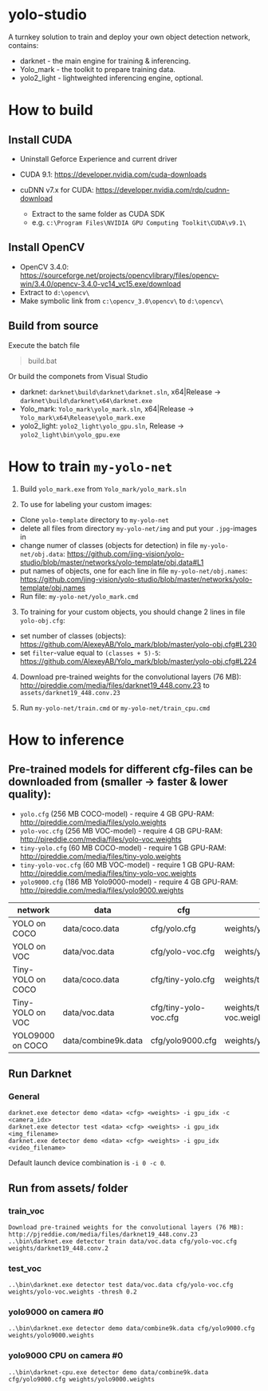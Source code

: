 # yolo-studio
A turnkey solution to train and deploy your own object detection network, contains:

- darknet - the main engine for training & inferencing.
- Yolo_mark - the toolkit to prepare training data.
- yolo2_light - lightweighted inferencing engine, optional.

# How to build

## Install CUDA

- Uninstall Geforce Experience and current driver
- CUDA 9.1: https://developer.nvidia.com/cuda-downloads
- cuDNN v7.x for CUDA: https://developer.nvidia.com/rdp/cudnn-download

    -  Extract to the same folder as CUDA SDK
    -  e.g. `c:\Program Files\NVIDIA GPU Computing Toolkit\CUDA\v9.1\`

## Install OpenCV
- OpenCV 3.4.0: https://sourceforge.net/projects/opencvlibrary/files/opencv-win/3.4.0/opencv-3.4.0-vc14_vc15.exe/download
- Extract to `d:\opencv\`
- Make symbolic link from `c:\opencv_3.0\opencv\` to `d:\opencv\`

## Build from source

Execute the batch file
> build.bat

Or build the componets from Visual Studio
- darknet: `darknet\build\darknet\darknet.sln`, x64|Release -> `darknet\build\darknet\x64\darknet.exe`
- Yolo_mark: `Yolo_mark\yolo_mark.sln`, x64|Release -> `Yolo_mark\x64\Release\yolo_mark.exe`
- yolo2_light: `yolo2_light\yolo_gpu.sln`, Release -> `yolo2_light\bin\yolo_gpu.exe`

# How to train `my-yolo-net`

1. Build `yolo_mark.exe` from `Yolo_mark/yolo_mark.sln`

2. To use for labeling your custom images:

 - Clone `yolo-template` directory to `my-yolo-net`
 - delete all files from directory `my-yolo-net/img` and put your `.jpg`-images in
 - change numer of classes (objects for detection) in file `my-yolo-net/obj.data`: https://github.com/jing-vision/yolo-studio/blob/master/networks/yolo-template/obj.data#L1
 - put names of objects, one for each line in file `my-yolo-net/obj.names`: https://github.com/jing-vision/yolo-studio/blob/master/networks/yolo-template/obj.names
 - Run file: `my-yolo-net/yolo_mark.cmd`

3. To training for your custom objects, you should change 2 lines in file `yolo-obj.cfg`:

 - set number of classes (objects): https://github.com/AlexeyAB/Yolo_mark/blob/master/yolo-obj.cfg#L230
 - set `filter`-value equal to `(classes + 5)-5`: https://github.com/AlexeyAB/Yolo_mark/blob/master/yolo-obj.cfg#L224


4. Download pre-trained weights for the convolutional layers (76 MB): http://pjreddie.com/media/files/darknet19_448.conv.23 to `assets/darknet19_448.conv.23`
 
5. Run `my-yolo-net/train.cmd` or `my-yolo-net/train_cpu.cmd`

# How to inference

## Pre-trained models for different cfg-files can be downloaded from (smaller -> faster & lower quality):
- `yolo.cfg` (256 MB COCO-model) - require 4 GB GPU-RAM: http://pjreddie.com/media/files/yolo.weights
- `yolo-voc.cfg` (256 MB VOC-model) - require 4 GB GPU-RAM: http://pjreddie.com/media/files/yolo-voc.weights
- `tiny-yolo.cfg` (60 MB COCO-model) - require 1 GB GPU-RAM: http://pjreddie.com/media/files/tiny-yolo.weights
- `tiny-yolo-voc.cfg` (60 MB VOC-model) - require 1 GB GPU-RAM: http://pjreddie.com/media/files/tiny-yolo-voc.weights
- `yolo9000.cfg` (186 MB Yolo9000-model) - require 4 GB GPU-RAM: http://pjreddie.com/media/files/yolo9000.weights

network|data|cfg|weights
-------|----|---|-------
YOLO on COCO|data/coco.data|cfg/yolo.cfg|weights/yolo.weights
YOLO on VOC|data/voc.data|cfg/yolo-voc.cfg|weights/yolo-voc.weights
Tiny-YOLO on COCO|data/coco.data|cfg/tiny-yolo.cfg|weights/tiny-yolo.weights
Tiny-YOLO on VOC|data/voc.data|cfg/tiny-yolo-voc.cfg|weights/tiny-yolo-voc.weights
YOLO9000 on COCO|data/combine9k.data|cfg/yolo9000.cfg|weights/yolo9000.weights

## Run Darknet

### General

```
darknet.exe detector demo <data> <cfg> <weights> -i gpu_idx -c <camera_idx>
darknet.exe detector test <data> <cfg> <weights> -i gpu_idx <img_filename>
darknet.exe detector demo <data> <cfg> <weights> -i gpu_idx <video_filename>
```

Default launch device combination is `-i 0 -c 0`.

## Run from assets/ folder

### train_voc
```
Download pre-trained weights for the convolutional layers (76 MB): http://pjreddie.com/media/files/darknet19_448.conv.23
..\bin\darknet.exe detector train data/voc.data cfg/yolo-voc.cfg weights/darknet19_448.conv.2
```

### test_voc
```
..\bin\darknet.exe detector test data/voc.data cfg/yolo-voc.cfg weights/yolo-voc.weights -thresh 0.2
```

### yolo9000 on camera #0
```
..\bin\darknet.exe detector demo data/combine9k.data cfg/yolo9000.cfg weights/yolo9000.weights
```

### yolo9000 CPU on camera #0
```
..\bin\darknet-cpu.exe detector demo data/combine9k.data cfg/yolo9000.cfg weights/yolo9000.weights
```

